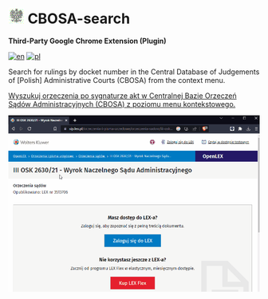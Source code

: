 # ![Icon](icon32.png) CBOSA-search
**Third-Party Google Chrome Extension (Plugin)**

[![en](https://img.shields.io/badge/lang-en-red.svg)](https://github.com/HerrDiesel/CBOSA-search/blob/main/README.md)
[![pl](https://img.shields.io/badge/lang-pl-white.svg)](https://github.com/HerrDiesel/CBOSA-search/blob/main/README.pl.md)

Search for rulings by docket number in the Central Database of Judgements of [Polish] Administrative Courts (CBOSA) from the context menu.

[Wyszukuj orzeczenia po sygnaturze akt w Centralnej Bazie Orzeczeń Sądów Administracyjnych (CBOSA) z poziomu menu kontekstowego.](https://github.com/HerrDiesel/CBOSA-search/blob/main/README.pl.md)

![Demo](demo.gif)
